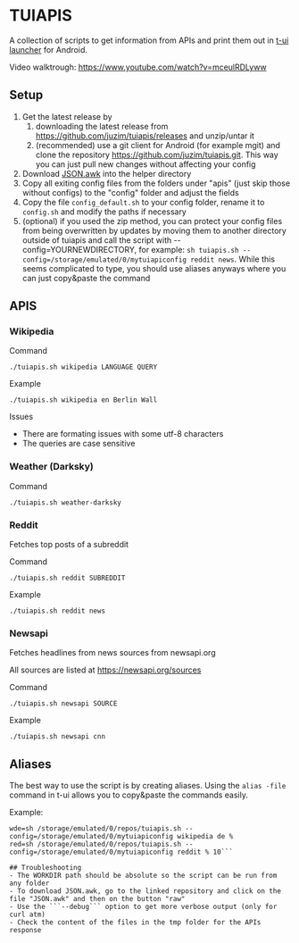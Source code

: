 # TUIAPIS

A collection of scripts to get information from APIs and print them out in [t-ui launcher](https://play.google.com/apps/testing/ohi.andre.consolelauncher) for Android.

Video walktrough: https://www.youtube.com/watch?v=mceulRDLyww

## Setup

1. Get the latest release by
    1. downloading the latest release from https://github.com/juzim/tuiapis/releases and unzip/untar it
    2. (recommended) use a git client for Android (for example mgit) and clone the repository https://github.com/juzim/tuiapis.git. This way you can just pull new changes without affecting your config
2. Download [JSON.awk](https://github.com/step-/JSON.awk) into the helper directory
3. Copy all exiting config files from the folders under "apis" (just skip those without configs) to the "config" folder and adjust the fields
4. Copy the file ```config_default.sh``` to your config folder, rename it to ```config.sh``` and modify the paths if necessary
5. (optional) if you used the zip method, you can protect your config files from being overwritten by updates by moving them to another directory outside of tuiapis and call the script with --config=YOURNEWDIRECTORY, for example: ```sh tuiapis.sh --config=/storage/emulated/0/mytuiapiconfig reddit news```. While this seems complicated to type, you should use aliases anyways where you can just copy&paste the command


## APIS
### Wikipedia
Command

```./tuiapis.sh wikipedia LANGUAGE QUERY```

Example

```./tuiapis.sh wikipedia en Berlin Wall```

Issues

- There are formating issues with some utf-8 characters
- The queries are case sensitive

### Weather (Darksky)
Command

```./tuiapis.sh weather-darksky```


### Reddit
Fetches top posts of a subreddit

Command

```./tuiapis.sh reddit SUBREDDIT```


Example

```./tuiapis.sh reddit news```

### Newsapi
Fetches headlines from news sources from newsapi.org

All sources are listed at https://newsapi.org/sources

Command

```./tuiapis.sh newsapi SOURCE```

Example

```./tuiapis.sh newsapi cnn```

## Aliases
The best way to use the script is by creating aliases. Using the ```alias -file``` command in t-ui allows you to copy&paste the commands easily.

Example:

```wen=sh /storage/emulated/0/repos/tuiapis.sh --config=/storage/emulated/0/mytuiapiconfig wikipedia en %
wde=sh /storage/emulated/0/repos/tuiapis.sh --config=/storage/emulated/0/mytuiapiconfig wikipedia de %
red=sh /storage/emulated/0/repos/tuiapis.sh --config=/storage/emulated/0/mytuiapiconfig reddit % 10```

## Troubleshooting
- The WORKDIR path should be absolute so the script can be run from any folder
- To download JSON.awk, go to the linked repository and click on the file "JSON.awk" and then on the button "raw"
- Use the ```--debug``` option to get more verbose output (only for curl atm)
- Check the content of the files in the tmp folder for the APIs response
